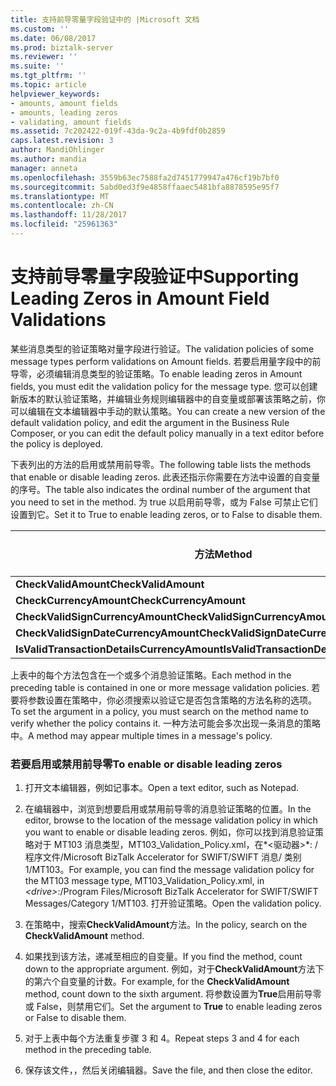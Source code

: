 ```yaml
---
title: 支持前导零量字段验证中的 |Microsoft 文档
ms.custom: ''
ms.date: 06/08/2017
ms.prod: biztalk-server
ms.reviewer: ''
ms.suite: ''
ms.tgt_pltfrm: ''
ms.topic: article
helpviewer_keywords:
- amounts, amount fields
- amounts, leading zeros
- validating, amount fields
ms.assetid: 7c202422-019f-43da-9c2a-4b9fdf0b2859
caps.latest.revision: 3
author: MandiOhlinger
ms.author: mandia
manager: anneta
ms.openlocfilehash: 3559b63ec7588fa2d7451779947a476cf19b7bf0
ms.sourcegitcommit: 5abd0ed3f9e4858ffaaec5481bfa8878595e95f7
ms.translationtype: MT
ms.contentlocale: zh-CN
ms.lasthandoff: 11/28/2017
ms.locfileid: "25961363"
---
```

# <a name="supporting-leading-zeros-in-amount-field-validations"></a><span data-ttu-id="bf2f1-102">支持前导零量字段验证中</span><span class="sxs-lookup"><span data-stu-id="bf2f1-102">Supporting Leading Zeros in Amount Field Validations</span></span>
<span data-ttu-id="bf2f1-103">某些消息类型的验证策略对量字段进行验证。</span><span class="sxs-lookup"><span data-stu-id="bf2f1-103">The validation policies of some message types perform validations on Amount fields.</span></span> <span data-ttu-id="bf2f1-104">若要启用量字段中的前导零，必须编辑消息类型的验证策略。</span><span class="sxs-lookup"><span data-stu-id="bf2f1-104">To enable leading zeros in Amount fields, you must edit the validation policy for the message type.</span></span> <span data-ttu-id="bf2f1-105">您可以创建新版本的默认验证策略，并编辑业务规则编辑器中的自变量或部署该策略之前，你可以编辑在文本编辑器中手动的默认策略。</span><span class="sxs-lookup"><span data-stu-id="bf2f1-105">You can create a new version of the default validation policy, and edit the argument in the Business Rule Composer, or you can edit the default policy manually in a text editor before the policy is deployed.</span></span>  
  
 <span data-ttu-id="bf2f1-106">下表列出的方法的启用或禁用前导零。</span><span class="sxs-lookup"><span data-stu-id="bf2f1-106">The following table lists the methods that enable or disable leading zeros.</span></span> <span data-ttu-id="bf2f1-107">此表还指示你需要在方法中设置的自变量的序号。</span><span class="sxs-lookup"><span data-stu-id="bf2f1-107">The table also indicates the ordinal number of the argument that you need to set in the method.</span></span> <span data-ttu-id="bf2f1-108">为 true 以启用前导零，或为 False 可禁止它们设置到它。</span><span class="sxs-lookup"><span data-stu-id="bf2f1-108">Set it to True to enable leading zeros, or to False to disable them.</span></span>  
  
|<span data-ttu-id="bf2f1-109">方法</span><span class="sxs-lookup"><span data-stu-id="bf2f1-109">Method</span></span>|<span data-ttu-id="bf2f1-110">参数号</span><span class="sxs-lookup"><span data-stu-id="bf2f1-110">Argument number</span></span>|  
|------------|---------------------|  
|<span data-ttu-id="bf2f1-111">**CheckValidAmount**</span><span class="sxs-lookup"><span data-stu-id="bf2f1-111">**CheckValidAmount**</span></span>|<span data-ttu-id="bf2f1-112">6</span><span class="sxs-lookup"><span data-stu-id="bf2f1-112">6</span></span>|  
|<span data-ttu-id="bf2f1-113">**CheckCurrencyAmount**</span><span class="sxs-lookup"><span data-stu-id="bf2f1-113">**CheckCurrencyAmount**</span></span>|<span data-ttu-id="bf2f1-114">4</span><span class="sxs-lookup"><span data-stu-id="bf2f1-114">4</span></span>|  
|<span data-ttu-id="bf2f1-115">**CheckValidSignCurrencyAmount**</span><span class="sxs-lookup"><span data-stu-id="bf2f1-115">**CheckValidSignCurrencyAmount**</span></span>|<span data-ttu-id="bf2f1-116">3</span><span class="sxs-lookup"><span data-stu-id="bf2f1-116">3</span></span>|  
|<span data-ttu-id="bf2f1-117">**CheckValidSignDateCurrencyAmount**</span><span class="sxs-lookup"><span data-stu-id="bf2f1-117">**CheckValidSignDateCurrencyAmount**</span></span>|<span data-ttu-id="bf2f1-118">4</span><span class="sxs-lookup"><span data-stu-id="bf2f1-118">4</span></span>|  
|<span data-ttu-id="bf2f1-119">**IsValidTransactionDetailsCurrencyAmount**</span><span class="sxs-lookup"><span data-stu-id="bf2f1-119">**IsValidTransactionDetailsCurrencyAmount**</span></span>|<span data-ttu-id="bf2f1-120">4</span><span class="sxs-lookup"><span data-stu-id="bf2f1-120">4</span></span>|  
  
 <span data-ttu-id="bf2f1-121">上表中的每个方法包含在一个或多个消息验证策略。</span><span class="sxs-lookup"><span data-stu-id="bf2f1-121">Each method in the preceding table is contained in one or more message validation policies.</span></span> <span data-ttu-id="bf2f1-122">若要将参数设置在策略中，你必须搜索以验证它是否包含策略的方法名称的选项。</span><span class="sxs-lookup"><span data-stu-id="bf2f1-122">To set the argument in a policy, you must search on the method name to verify whether the policy contains it.</span></span> <span data-ttu-id="bf2f1-123">一种方法可能会多次出现一条消息的策略中。</span><span class="sxs-lookup"><span data-stu-id="bf2f1-123">A method may appear multiple times in a message's policy.</span></span>  
  
### <a name="to-enable-or-disable-leading-zeros"></a><span data-ttu-id="bf2f1-124">若要启用或禁用前导零</span><span class="sxs-lookup"><span data-stu-id="bf2f1-124">To enable or disable leading zeros</span></span>  
  
1.  <span data-ttu-id="bf2f1-125">打开文本编辑器，例如记事本。</span><span class="sxs-lookup"><span data-stu-id="bf2f1-125">Open a text editor, such as Notepad.</span></span>  
  
2.  <span data-ttu-id="bf2f1-126">在编辑器中，浏览到想要启用或禁用前导零的消息验证策略的位置。</span><span class="sxs-lookup"><span data-stu-id="bf2f1-126">In the editor, browse to the location of the message validation policy in which you want to enable or disable leading zeros.</span></span> <span data-ttu-id="bf2f1-127">例如，你可以找到消息验证策略对于 MT103 消息类型，MT103_Validation_Policy.xml，在*\<驱动器\>*: / 程序文件/Microsoft BizTalk Accelerator for SWIFT/SWIFT 消息/ 类别 1/MT103。</span><span class="sxs-lookup"><span data-stu-id="bf2f1-127">For example, you can find the message validation policy for the MT103 message type, MT103_Validation_Policy.xml, in *\<drive\>*:/Program Files/Microsoft BizTalk Accelerator for SWIFT/SWIFT Messages/Category 1/MT103.</span></span> <span data-ttu-id="bf2f1-128">打开验证策略。</span><span class="sxs-lookup"><span data-stu-id="bf2f1-128">Open the validation policy.</span></span>  
  
3.  <span data-ttu-id="bf2f1-129">在策略中，搜索**CheckValidAmount**方法。</span><span class="sxs-lookup"><span data-stu-id="bf2f1-129">In the policy, search on the **CheckValidAmount** method.</span></span>  
  
4.  <span data-ttu-id="bf2f1-130">如果找到该方法，递减至相应的自变量。</span><span class="sxs-lookup"><span data-stu-id="bf2f1-130">If you find the method, count down to the appropriate argument.</span></span> <span data-ttu-id="bf2f1-131">例如，对于**CheckValidAmount**方法下的第六个自变量的计数。</span><span class="sxs-lookup"><span data-stu-id="bf2f1-131">For example, for the **CheckValidAmount** method, count down to the sixth argument.</span></span> <span data-ttu-id="bf2f1-132">将参数设置为**True**启用前导零或 False，则禁用它们。</span><span class="sxs-lookup"><span data-stu-id="bf2f1-132">Set the argument to **True** to enable leading zeros or False to disable them.</span></span>  
  
5.  <span data-ttu-id="bf2f1-133">对于上表中每个方法重复步骤 3 和 4。</span><span class="sxs-lookup"><span data-stu-id="bf2f1-133">Repeat steps 3 and 4 for each method in the preceding table.</span></span>  
  
6.  <span data-ttu-id="bf2f1-134">保存该文件，，然后关闭编辑器。</span><span class="sxs-lookup"><span data-stu-id="bf2f1-134">Save the file, and then close the editor.</span></span>